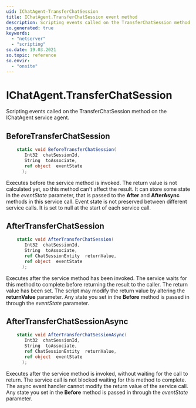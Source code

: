 ```yaml
---
uid: IChatAgent-TransferChatSession
title: IChatAgent.TransferChatSession event method
description: Scripting events called on the TransferChatSession method on the IChatAgent service agent.
so.generated: true
keywords:
  - "netserver"
  - "scripting"
so.date: 19.03.2021
so.topic: reference
so.envir:
  - "onsite"
---
```

# IChatAgent.TransferChatSession

Scripting events called on the <see cref='M:SuperOffice.CRM.Services.IChatAgent.TransferChatSession'>TransferChatSession</see> method on the <see cref='IChatAgent'>IChatAgent</see>  service agent.

## BeforeTransferChatSession
```cs
    static void BeforeTransferChatSession(
       Int32  chatSessionId,
       String  toAssociate,
       ref object  eventState
      );
```
Executes before the service method is invoked.
The return value is not calculated yet, so this method can't affect the result.
It can store some state in the *eventState* parameter, that is passed to the **After** and **AfterAsync** methods in this service call.
Event state is not preserved between different service calls. It is set to null at the start of each service call.
## AfterTransferChatSession
```cs
    static void AfterTransferChatSession(
       Int32  chatSessionId,
       String  toAssociate,
       ref ChatSessionEntity  returnValue,
       ref object  eventState
      );
```
Executes after the service method has been invoked. The service waits for this method to complete before returning the result to the caller.
The return value has been set. The script may modify the return value by altering the **returnValue** parameter.
Any state you set in the **Before** method is passed in through the *eventState* parameter.
## AfterTransferChatSessionAsync
```cs
    static void AfterTransferChatSessionAsync(
       Int32  chatSessionId,
       String  toAssociate,
       ref ChatSessionEntity  returnValue,
       ref object  eventState
      );
```
Executes after the service method is invoked, without waiting for the call to return.
The service call is not blocked waiting for this method to complete.
The async event handler cannot modify the return value of the service call.
Any state you set in the **Before** method is passed in through the *eventState* parameter.

